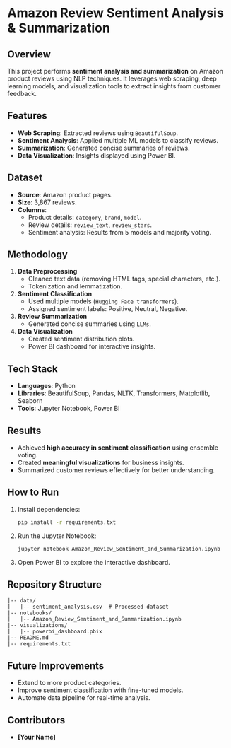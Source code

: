 # Amazon Review Sentiment Analysis & Summarization

## Overview
This project performs **sentiment analysis and summarization** on Amazon product reviews using NLP techniques. It leverages web scraping, deep learning models, and visualization tools to extract insights from customer feedback.

## Features
- **Web Scraping**: Extracted reviews using `BeautifulSoup`.
- **Sentiment Analysis**: Applied multiple ML models to classify reviews.
- **Summarization**: Generated concise summaries of reviews.
- **Data Visualization**: Insights displayed using Power BI.

## Dataset
- **Source**: Amazon product pages.
- **Size**: 3,867 reviews.
- **Columns**:
  - Product details: `category`, `brand`, `model`.
  - Review details: `review_text`, `review_stars`.
  - Sentiment analysis: Results from 5 models and majority voting.

## Methodology
1. **Data Preprocessing**
   - Cleaned text data (removing HTML tags, special characters, etc.).
   - Tokenization and lemmatization.
2. **Sentiment Classification**
   - Used multiple models (`Hugging Face transformers`).
   - Assigned sentiment labels: Positive, Neutral, Negative.
3. **Review Summarization**
   - Generated concise summaries using `LLMs`.
4. **Data Visualization**
   - Created sentiment distribution plots.
   - Power BI dashboard for interactive insights.

## Tech Stack
- **Languages**: Python
- **Libraries**: BeautifulSoup, Pandas, NLTK, Transformers, Matplotlib, Seaborn
- **Tools**: Jupyter Notebook, Power BI

## Results
- Achieved **high accuracy in sentiment classification** using ensemble voting.
- Created **meaningful visualizations** for business insights.
- Summarized customer reviews effectively for better understanding.

## How to Run
1. Install dependencies:
   ```sh
   pip install -r requirements.txt
   ```
2. Run the Jupyter Notebook:
   ```sh
   jupyter notebook Amazon_Review_Sentiment_and_Summarization.ipynb
   ```
3. Open Power BI to explore the interactive dashboard.

## Repository Structure
```
|-- data/
|   |-- sentiment_analysis.csv  # Processed dataset
|-- notebooks/
|   |-- Amazon_Review_Sentiment_and_Summarization.ipynb
|-- visualizations/
|   |-- powerbi_dashboard.pbix
|-- README.md
|-- requirements.txt
```

## Future Improvements
- Extend to more product categories.
- Improve sentiment classification with fine-tuned models.
- Automate data pipeline for real-time analysis.

## Contributors
- **[Your Name]**

